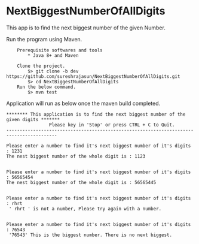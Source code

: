 # NextBiggestNumberOfAllDigits

This app is to find the next biggest number of the given Number.

Run the program using Maven.
       
        Prerequisite softwares and tools
            * Java 8+ and Maven
 
        Clone the project.
            $> git clone -b dev https://github.com/sureshrajasun/NextBiggestNumberOfAllDigits.git
            $> cd NextBiggestNumberOfAllDigits
        Run the below command.
            $> mvn test


 Application will run as below once the maven build completed.

    ******** This application is to find the next biggest number of the given digits *******
                    Please key in 'Stop' or press CTRL + C to Quit.                             
    -----------------------------------------------------------------------------------------
      
    Please enter a number to find it's next biggest number of it's digits : 1231
    The nest biggest number of the whole digit is : 1123
    
    
    Please enter a number to find it's next biggest number of it's digits : 56565454
    The nest biggest number of the whole digit is : 56565445
    
    
    Please enter a number to find it's next biggest number of it's digits : rhrt
     ' rhrt ' is not a number, Please try again with a number.
    
    
    Please enter a number to find it's next biggest number of it's digits : 76543
     '76543' This is the biggest number. There is no next biggest.
